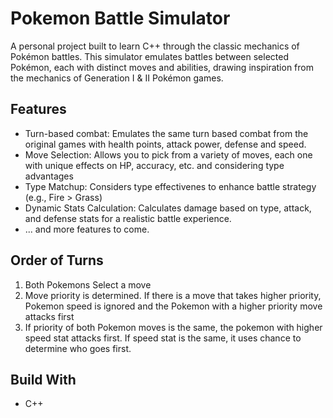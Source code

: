 # Pokemon Battle Simulator

A personal project built to learn C++ through the classic mechanics of Pokémon battles. This simulator emulates battles between selected Pokémon, each with distinct moves and abilities, drawing inspiration from the mechanics of Generation I & II Pokémon games.

## Features

* Turn-based combat: Emulates the same turn based combat from the original games with health points, attack power, defense and speed.
* Move Selection: Allows you to pick from a variety of moves, each one with unique effects on HP, accuracy, etc. and considering type advantages
* Type Matchup: Considers type effectivenes to enhance battle strategy (e.g., Fire > Grass)
* Dynamic Stats Calculation: Calculates damage based on type, attack, and defense stats for a realistic battle experience.
* ... and more features to come.

## Order of Turns

1. Both Pokemons Select a move
2. Move priority is determined. If there is a move that takes higher priority, Pokemon speed is ignored and the Pokemon with a higher priority move attacks first
3. If priority of both Pokemon moves is the same, the pokemon with higher speed stat attacks first. If speed stat is the same, it uses chance to determine who goes first.

## Build With

* C++

